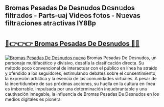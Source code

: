 ## Bromas Pesadas De Desnudos D𝚎sn𝚞dos filtr𝚊dos - Parts-uaj Vid𝚎os f𝚘tos - N𝚞evas filtr𝚊ciones atr𝚊ctivas lY8Bp

# <h2><a href="http://mb3463e.tromn.icu/?c=Bromas+Pesadas+De+Desnudos">🔗👉👉👉 Bromas Pesadas De Desnudos 🔗🔗</a></h2>

[![Bromas Pesadas De Desnudos nuevo](https://i.imgur.com/pEAQMta.gif)](http://mb3463e.tromn.icu/?c=Bromas+Pesadas+De+Desnudos)
Bromas Pesadas De Desnudos, un personaje multifacético y divisivo, desafía la clasificación directa. Su método poco convencional de interactuar con el público en línea ha atraído y ofendido a los seguidores, estimulando debates sobre el consentimiento, la expresión artística y la esencia de las comunidades virtuales. A pesar de la incertidumbre de sus próximas acciones, su huella en la cultura en línea es imborrable. Impulsada por una determinación inquebrantable y una cautivación innegable, la influencia de Bromas Pesadas De Desnudos en los medios digitales es pionera.
